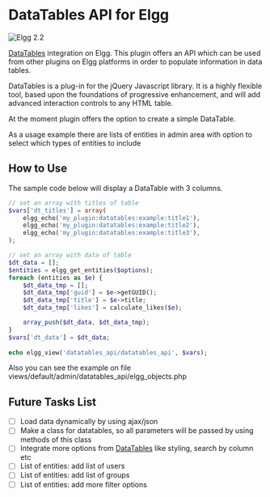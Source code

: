 DataTables API for Elgg
=======================

![Elgg 2.2](https://img.shields.io/badge/Elgg-2.2-orange.svg?style=flat-square)

[DataTables](https://datatables.net/) integration on Elgg. This plugin offers an API which can be used from other plugins on Elgg platforms in order to populate information in data tables.

DataTables is a plug-in for the jQuery Javascript library. It is a highly flexible tool, based upon the foundations of progressive enhancement, and will add advanced interaction controls to any HTML table.

At the moment plugin offers the option to create a simple DataTable.

As a usage example there are lists of entities in admin area with option to select which types of entities to include

## How to Use
The sample code below will display a DataTable with 3 columns.
```php
// set an array with titles of table
$vars['dt_titles'] = array(
    elgg_echo('my_plugin:datatables:example:title1'),
    elgg_echo('my_plugin:datatables:example:title2'),
    elgg_echo('my_plugin:datatables:example:title3'),
);

// set an array with data of table
$dt_data = [];
$entities = elgg_get_entities($options);
foreach (entities as $e) {
    $dt_data_tmp = [];
    $dt_data_tmp['guid'] = $e->getGUID();
    $dt_data_tmp['title'] = $e->title;
    $dt_data_tmp['likes'] = calculate_likes($e);

    array_push($dt_data, $dt_data_tmp);    
}
$vars['dt_data'] = $dt_data;
   
echo elgg_view('datatables_api/datatables_api', $vars);
```
Also you can see the example on file views/default/admin/datatables_api/elgg_objects.php

## Future Tasks List
- [ ] Load data dynamically by using ajax/json
- [ ] Make a class for datatables, so all parameters will be passed by using methods of this class
- [ ] Integrate more options from [DataTables](https://datatables.net/examples/index/) like styling, search by column etc
- [ ] List of entities: add list of users
- [ ] List of entities: add list of groups
- [ ] List of entities: add more filter options

